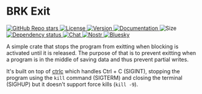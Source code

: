 # BRK Exit

<p align="left">
  <a href="https://github.com/bitcoinresearchkit/brk">
    <img alt="GitHub Repo stars" src="https://img.shields.io/github/stars/bitcoinresearchkit/brk?style=social">
  </a>
  <a href="https://github.com/bitcoinresearchkit/brk/blob/main/LICENSE.md">
    <img src="https://img.shields.io/crates/l/brk" alt="License" />
  </a>
  <a href="https://crates.io/crates/brk_exit">
    <img src="https://img.shields.io/crates/v/brk_exit" alt="Version" />
  </a>
  <a href="https://docs.rs/brk_exit">
    <img src="https://img.shields.io/docsrs/brk_exit" alt="Documentation" />
  </a>
  <img src="https://img.shields.io/crates/size/brk_exit" alt="Size" />
  <a href="https://deps.rs/crate/brk_exit">
    <img src="https://deps.rs/crate/brk_exit/latest/status.svg" alt="Dependency status">
  </a>
  <a href="https://discord.gg/Cvrwpv3zEG">
    <img src="https://img.shields.io/discord/1350431684562124850" alt="Chat" />
  </a>
  <a href="https://primal.net/p/nprofile1qqsfw5dacngjlahye34krvgz7u0yghhjgk7gxzl5ptm9v6n2y3sn03sqxu2e6">
    <img src="https://img.shields.io/badge/nostr-purple?link=https%3A%2F%2Fprimal.net%2Fp%2Fnprofile1qqsfw5dacngjlahye34krvgz7u0yghhjgk7gxzl5ptm9v6n2y3sn03sqxu2e6" alt="Nostr" />
  </a>
  <a href="https://bsky.app/profile/bitcoinresearchkit.org">
    <img src="https://img.shields.io/badge/bluesky-blue?link=https%3A%2F%2Fbsky.app%2Fprofile%2Fbitcoinresearchkit.org" alt="Bluesky" />
  </a>
</p>

A simple crate that stops the program from exitting when blocking is activated until it is released. The purpose of that is to prevent exitting when a program is in the middle of saving data and thus prevent partial writes.

It's built on top of [ctrlc](https://crates.io/crates/ctrlc) which handles Ctrl + C (SIGINT), stopping the program using the `kill` command (SIGTERM) and closing the terminal (SIGHUP) but it doesn't support force kills (`kill -9`).
